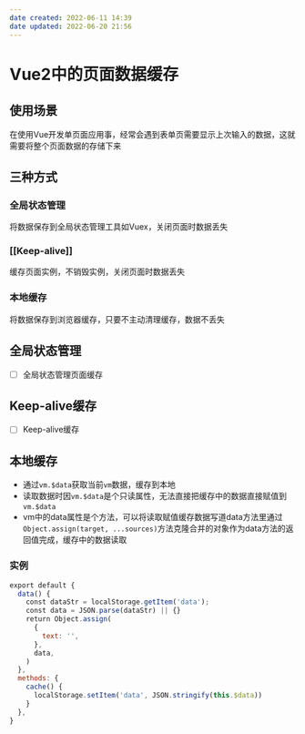 ```yaml
---
date created: 2022-06-11 14:39
date updated: 2022-06-20 21:56
---
```


# Vue2中的页面数据缓存

## 使用场景

在使用Vue开发单页面应用事，经常会遇到表单页需要显示上次输入的数据，这就需要将整个页面数据的存储下来

## 三种方式

### 全局状态管理

将数据保存到全局状态管理工具如Vuex，关闭页面时数据丢失

### [[Keep-alive]]

缓存页面实例，不销毁实例，关闭页面时数据丢失

### 本地缓存

将数据保存到浏览器缓存，只要不主动清理缓存，数据不丢失

## 全局状态管理

- [ ] 全局状态管理页面缓存

## Keep-alive缓存

- [ ] Keep-alive缓存

## 本地缓存

- 通过`vm.$data`获取当前`vm`数据，缓存到本地
- 读取数据时因`vm.$data`是个只读属性，无法直接把缓存中的数据直接赋值到`vm.$data`
- vm中的data属性是个方法，可以将读取赋值缓存数据写道data方法里通过`Object.assign(target, ...sources)`方法克隆合并的对象作为data方法的返回值完成，缓存中的数据读取

### 实例

```javascript
export default {
  data() {
    const dataStr = localStorage.getItem('data');
    const data = JSON.parse(dataStr) || {}
    return Object.assign(
      {
        text: '',
      },
      data,
    )
  },
  methods: {
    cache() {
      localStorage.setItem('data', JSON.stringify(this.$data))
    }
  },
}
```
